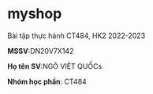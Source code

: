 # myshop

Bài tập thực hành CT484, HK2 2022-2023

**MSSV**:DN20V7X142

**Họ tên SV**:NGÔ VIỆT QUỐCs

**Nhóm học phần**: CT484
